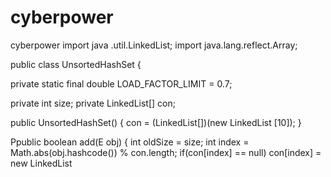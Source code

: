 # cyberpower
cyberpower
import java .util.LinkedList;
import java.lang.reflect.Array;

public class UnsortedHashSet<E> {

  private static final double LOAD_FACTOR_LIMIT = 0.7;

  private int size;
  private LinkedList<E>[] con;

  public UnsortedHashSet() {
    con  = (LinkedList<E>[])(new LinkedList [10]);
  }

  Ppublic boolean add(E obj) {
    int oldSize = size;
    int index = Math.abs(obj.hashcode()) % con.length; 
    if(con[index] == null)
        con[index] = new LinkedList 
    
  
